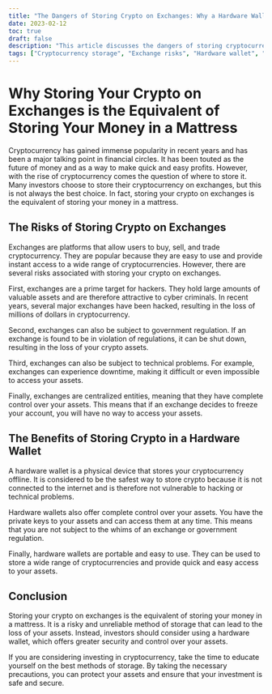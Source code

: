 ```yaml
---
title: "The Dangers of Storing Crypto on Exchanges: Why a Hardware Wallet is Safer"
date: 2023-02-12
toc: true
draft: false
description: "This article discusses the dangers of storing cryptocurrency on exchanges, explaining why it is equivalent to storing money in a mattress, and highlights the benefits of using a hardware wallet for secure storage."
tags: ["Cryptocurrency storage", "Exchange risks", "Hardware wallet", "Cybersecurity", "Investing in crypto", "Safe storage", "Private keys", "Portable wallets", "Government regulation"]
---
```



# Why Storing Your Crypto on Exchanges is the Equivalent of Storing Your Money in a Mattress

Cryptocurrency has gained immense popularity in recent years and has been a major talking point in financial circles. It has been touted as the future of money and as a way to make quick and easy profits. However, with the rise of cryptocurrency comes the question of where to store it. Many investors choose to store their cryptocurrency on exchanges, but this is not always the best choice. In fact, storing your crypto on exchanges is the equivalent of storing your money in a mattress.

## The Risks of Storing Crypto on Exchanges

Exchanges are platforms that allow users to buy, sell, and trade cryptocurrency. They are popular because they are easy to use and provide instant access to a wide range of cryptocurrencies. However, there are several risks associated with storing your crypto on exchanges.

First, exchanges are a prime target for hackers. They hold large amounts of valuable assets and are therefore attractive to cyber criminals. In recent years, several major exchanges have been hacked, resulting in the loss of millions of dollars in cryptocurrency.

Second, exchanges can also be subject to government regulation. If an exchange is found to be in violation of regulations, it can be shut down, resulting in the loss of your crypto assets.

Third, exchanges can also be subject to technical problems. For example, exchanges can experience downtime, making it difficult or even impossible to access your assets.

Finally, exchanges are centralized entities, meaning that they have complete control over your assets. This means that if an exchange decides to freeze your account, you will have no way to access your assets.

## The Benefits of Storing Crypto in a Hardware Wallet

A hardware wallet is a physical device that stores your cryptocurrency offline. It is considered to be the safest way to store crypto because it is not connected to the internet and is therefore not vulnerable to hacking or technical problems.

Hardware wallets also offer complete control over your assets. You have the private keys to your assets and can access them at any time. This means that you are not subject to the whims of an exchange or government regulation.

Finally, hardware wallets are portable and easy to use. They can be used to store a wide range of cryptocurrencies and provide quick and easy access to your assets.

## Conclusion

Storing your crypto on exchanges is the equivalent of storing your money in a mattress. It is a risky and unreliable method of storage that can lead to the loss of your assets. Instead, investors should consider using a hardware wallet, which offers greater security and control over your assets.

If you are considering investing in cryptocurrency, take the time to educate yourself on the best methods of storage. By taking the necessary precautions, you can protect your assets and ensure that your investment is safe and secure.
